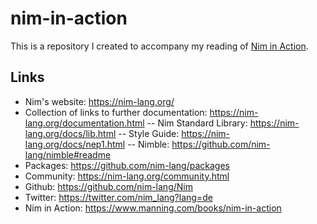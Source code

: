# nim-in-action
This is a repository I created to accompany my reading of [Nim in Action](https://www.manning.com/books/nim-in-action). 

## Links
 - Nim's website: https://nim-lang.org/
 - Collection of links to further documentation: https://nim-lang.org/documentation.html
 -- Nim Standard Library: https://nim-lang.org/docs/lib.html
 -- Style Guide: https://nim-lang.org/docs/nep1.html
 -- Nimble: https://github.com/nim-lang/nimble#readme
 - Packages: https://github.com/nim-lang/packages
 - Community: https://nim-lang.org/community.html
 - Github: https://github.com/nim-lang/Nim
 - Twitter: https://twitter.com/nim_lang?lang=de
 - Nim in Action: https://www.manning.com/books/nim-in-action
